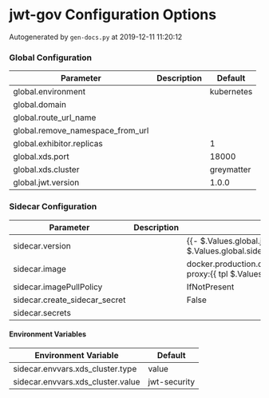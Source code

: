 # jwt-gov Configuration Options

Autogenerated by `gen-docs.py` at 2019-12-11 11:20:12

### Global Configuration

|           Parameter            |Description| Default  |
|--------------------------------|-----------|----------|
|global.environment              |           |kubernetes|
|global.domain                   |           |          |
|global.route_url_name           |           |          |
|global.remove_namespace_from_url|           |          |
|global.exhibitor.replicas       |           |         1|
|global.xds.port                 |           |     18000|
|global.xds.cluster              |           |greymatter|
|global.jwt.version              |           |1.0.0     |

### Sidecar Configuration

|          Parameter          |Description|                                          Default                                          |
|-----------------------------|-----------|-------------------------------------------------------------------------------------------|
|sidecar.version              |           |{{- $.Values.global.jwt.sidecar.version \| default $.Values.global.sidecar.version }}       |
|sidecar.image                |           |docker.production.deciphernow.com/deciphernow/gm-proxy:{{ tpl $.Values.sidecar.version $ }}|
|sidecar.imagePullPolicy      |           |IfNotPresent                                                                               |
|sidecar.create_sidecar_secret|           |False                                                                                      |
|sidecar.secrets              |           |                                                                                           |

#### Environment Variables

|      Environment Variable       |  Default   |
|---------------------------------|------------|
|sidecar.envvars.xds_cluster.type |value       |
|sidecar.envvars.xds_cluster.value|jwt-security|

